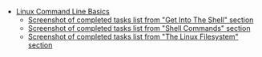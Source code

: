 * [Linux Command Line Basics](linux_command_line_basics.png) 
   - [Screenshot of completed tasks list from "Get Into The Shell" section](linux_get_into_shell.png)
   - [Screenshot of completed tasks list from "Shell Commands" section](linux_shell_commands.png) 
   - [Screenshot of completed tasks list from "The Linux Filesystem" section](linux_filesystem.png)
